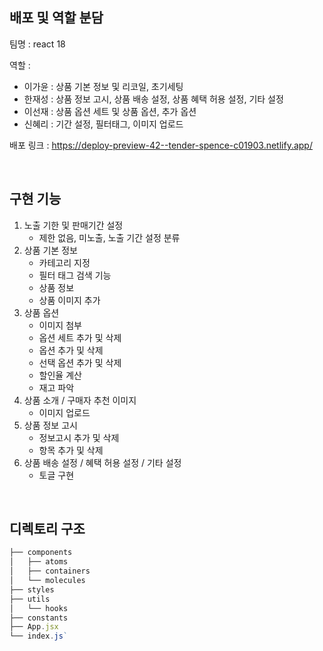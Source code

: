 ## 배포 및 역할 분담


팀명 : react 18

역할 : 

- 이가윤 : 상품 기본 정보 및 리코일, 초기세팅
- 한재성 : 상품 정보 고시, 상품 배송 설정, 상품 혜택 허용 설정, 기타 설정
- 이선재 : 상품 옵션 세트 및 상품 옵션, 추가 옵션
- 신혜리 : 기간 설정, 필터태그, 이미지 업로드

배포 링크 : 
https://deploy-preview-42--tender-spence-c01903.netlify.app/

<br/>

## **구현 기능**

1. 노출 기한 및 판매기간 설정
    - 제한 없음, 미노출, 노출 기간 설정 분류
2. 상품 기본 정보 
    - 카테고리 지정
    - 필터 태그 검색 기능
    - 상품 정보
    - 상품 이미지 추가
3. 상품 옵션
    - 이미지 첨부
    - 옵션 세트 추가 및 삭제
    - 옵션 추가 및 삭제
    - 선택 옵션 추가 및 삭제
    - 할인율 계산
    - 재고 파악
4. 상품 소개 / 구매자 추천 이미지
    - 이미지 업로드
5. 상품 정보 고시
    - 정보고시 추가 및 삭제
    - 항목 추가 및 삭제
6. 상품 배송 설정 / 혜택 허용 설정 / 기타 설정
    - 토글 구현

   
<br/>  

## 디렉토리 **구조**


```jsx
├── components
│   ├── atoms
│   ├── containers
│   └── molecules
├── styles
├── utils
│   └── hooks 
├── constants
├── App.jsx
└── index.js`
```

